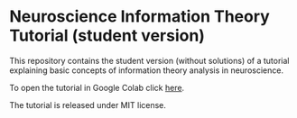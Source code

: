 # Neuroscience Information Theory Tutorial (student version)
This repository contains the student version (without solutions) of a tutorial explaining basic concepts of information theory analysis in neuroscience.

To open the tutorial in Google Colab click [here](https://colab.research.google.com/github/rmaffulli/MI_tutorial_student/blob/main/MI_tutorial_student.ipynb).

The tutorial is released under MIT license.
